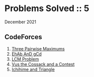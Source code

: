 # Problems Solved :: 5
December 2021

CodeForces
-----------------
1. [Three Pairwise Maximums](https://codeforces.com/problemset/problem/1385/A)
1. [EhAb AnD gCd](https://codeforces.com/problemset/problem/1325/A)
1. [LCM Problem](https://codeforces.com/problemset/problem/1389/A)
1. [Vus the Cossack and a Contest](https://codeforces.com/problemset/problem/1186/A)
1. [Ichihime and Triangle](https://codeforces.com/problemset/problem/1337/A)